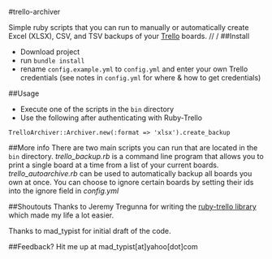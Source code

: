 #trello-archiver

Simple ruby scripts that you can run to manually or automatically create Excel (XLSX), CSV, and TSV backups of your [Trello](https://trello.com/) boards. //
/
##Install
- Download project
- run
	`bundle install`
- rename `config.example.yml` to `config.yml` and enter your own Trello credentials (see notes in `config.yml` for where & how to get credentials)

##Usage
- Execute one of the scripts in the `bin` directory
- Use the following after authenticating with Ruby-Trello

```
TrelloArchiver::Archiver.new(:format => 'xlsx').create_backup
```

##More info
There are two main scripts you can run that are located in the `bin` directory. *trello_backup.rb* is a command line program that allows you to print a single board at a time from a list of your current boards. *trello_autoarchive.rb* can be used to automatically backup all boards you own at once. You can choose to ignore certain boards by setting their ids into the ignore field in *config.yml*

##Shoutouts
Thanks to Jeremy Tregunna for writing the [ruby-trello library](https://github.com/jeremytregunna/ruby-trello) which made my life a lot easier.

Thanks to mad_typist for initial draft of the code.

##Feedback?
Hit me up at mad_typist[at]yahoo[dot]com

